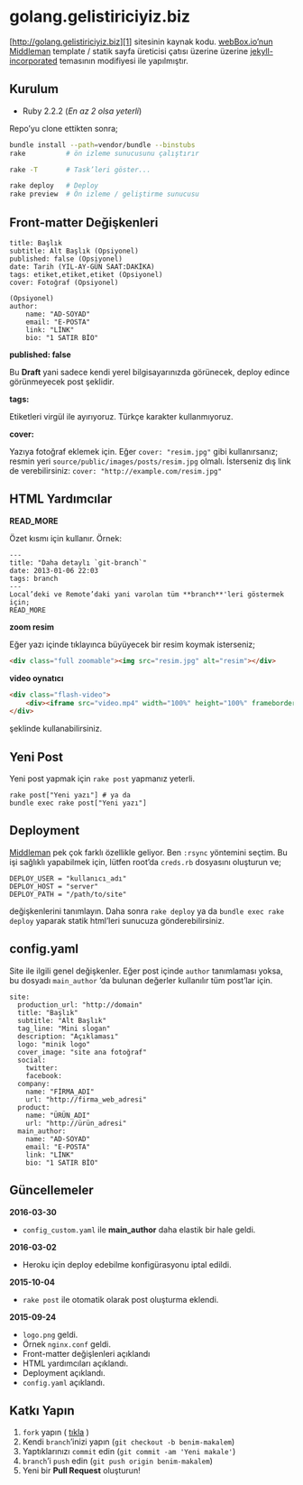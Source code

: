 # golang.gelistiriciyiz.biz

[http://golang.gelistiriciyiz.biz][1] sitesinin
kaynak kodu. [webBox.io’nun][2] [Middleman][3] template / statik
sayfa üreticisi çatısı üzerine üzerine [jekyll-incorporated][4]
temasının modifiyesi ile yapılmıştır.


## Kurulum

* Ruby 2.2.2 (*En az 2 olsa yeterli*)

Repo’yu clone ettikten sonra;

```bash
bundle install --path=vendor/bundle --binstubs
rake          # ön izleme sunucusunu çalıştırır

rake -T       # Task’leri göster...

rake deploy   # Deploy
rake preview  # Ön izleme / geliştirme sunucusu
```

## Front-matter Değişkenleri

    title: Başlık
    subtitle: Alt Başlık (Opsiyonel)
    published: false (Opsiyonel)
    date: Tarih (YIL-AY-GÜN SAAT:DAKİKA)
    tags: etiket,etiket,etiket (Opsiyonel)
    cover: Fotoğraf (Opsiyonel)
    
    (Opsiyonel)
    author:
        name: "AD-SOYAD"
        email: "E-POSTA"
        link: "LİNK"
        bio: "1 SATIR BİO"

**published: false**

Bu **Draft** yani sadece kendi yerel bilgisayarınızda görünecek,
deploy edince görünmeyecek post şeklidir.

**tags:**

Etiketleri virgül ile ayırıyoruz. Türkçe karakter kullanmıyoruz.

**cover:**

Yazıya fotoğraf eklemek için. Eğer `cover: "resim.jpg"` gibi
kullanırsanız; resmin yeri `source/public/images/posts/resim.jpg`
olmalı. İsterseniz dış link de verebilirsiniz:
`cover: "http://example.com/resim.jpg"`


## HTML Yardımcılar

**READ_MORE**

Özet kısmı için kullanır. Örnek:

    ---
    title: "Daha detaylı `git-branch`"
    date: 2013-01-06 22:03
    tags: branch
    ---
    Local’deki ve Remote’daki yani varolan tüm **branch**'leri göstermek 
    için;
    READ_MORE
    

**zoom resim**

Eğer yazı içinde tıklayınca büyüyecek bir resim koymak isterseniz;

```html
<div class="full zoomable"><img src="resim.jpg" alt="resim"></div>
```

**video oynatıcı**

```html
<div class="flash-video">
    <div><iframe src="video.mp4" width="100%" height="100%" frameborder="0"></iframe></div>
</div>
```

şeklinde kullanabilirsiniz.


## Yeni Post

Yeni post yapmak için `rake post` yapmanız yeterli.

    rake post["Yeni yazı"] # ya da
    bundle exec rake post["Yeni yazı"]


## Deployment

[Middleman][3] pek çok farklı özellikle geliyor.
Ben `:rsync` yöntemini seçtim. Bu işi sağlıklı yapabilmek için, lütfen 
root’da `creds.rb` dosyasını oluşturun ve;

    DEPLOY_USER = "kullanıcı_adı"
    DEPLOY_HOST = "server"
    DEPLOY_PATH = "/path/to/site"

değişkenlerini tanımlayın. Daha sonra `rake deploy` ya da 
`bundle exec rake deploy` yaparak statik html’leri sunucuza 
gönderebilirsiniz.


## config.yaml

Site ile ilgili genel değişkenler. Eğer post içinde `author` tanımlaması
yoksa, bu dosyadı `main_author` ’da bulunan değerler kullanılır tüm
post’lar için.

    site:
      production_url: "http://domain"
      title: "Başlık"
      subtitle: "Alt Başlık"
      tag_line: "Mini slogan"
      description: "Açıklaması"
      logo: "minik logo"
      cover_image: "site ana fotoğraf"
      social:
        twitter: 
        facebook:
      company:
        name: "FİRMA_ADI"
        url: "http://firma_web_adresi"
      product:
        name: "ÜRÜN_ADI"
        url: "http://ürün_adresi"
      main_author:
        name: "AD-SOYAD"
        email: "E-POSTA"
        link: "LİNK"
        bio: "1 SATIR BİO"


## Güncellemeler

**2016-03-30**

* `config_custom.yaml` ile **main_author** daha elastik bir hale geldi.

**2016-03-02**

* Heroku için deploy edebilme konfigürasyonu iptal edildi.

**2015-10-04**

* `rake post` ile otomatik olarak post oluşturma eklendi.

**2015-09-24**

* `logo.png` geldi.
* Örnek `nginx.conf` geldi.
* Front-matter değişlenleri açıklandı
* HTML yardımcıları açıklandı.
* Deployment açıklandı.
* `config.yaml` açıklandı.


## Katkı Yapın

1. `fork` yapın ( [tıkla](https://github.com/gelistiriciyiz-biz/golang.gelistiriciyiz.biz/fork) )
2. Kendi `branch`’inizi yapın (`git checkout -b benim-makalem`)
3. Yaptıklarınızı `commit` edin (`git commit -am 'Yeni makale'`)
4. `branch`’i `push` edin (`git push origin benim-makalem`)
5. Yeni bir **Pull Request** oluşturun!


[1]: http://golang.gelistiriciyiz.biz
[2]: https://github.com/webBoxio/middleman-boilerplate-template
[3]: https://middlemanapp.com/
[4]: https://github.com/kippt/jekyll-incorporated
